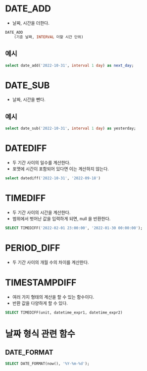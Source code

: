 # DATE_ADD

- 날짜, 시간을 더한다.

```sql
DATE_ADD
    (기준 날짜, INTERVAL 더할 시간 단위)
```

## 예시

```sql
select date_add('2022-10-31', interval 1 day) as next_day;
```

# DATE_SUB

- 날짜, 시간을 뺀다.

## 예시

```sql
select date_sub('2022-10-31', interval 1 day) as yesterday;
```

# DATEDIFF

- 두 기간 사이의 일수를 계산한다.
- 포맷에 시간이 포함되어 있다면 이는 계산하지 않는다.

```sql
select datediff('2022-10-31', '2022-09-18')
```

# TIMEDIFF

- 두 기간 사이의 시간을 계산한다.
- 범위에서 벗어난 값을 입력하게 되면, null 을 반환한다.

```sql
SELECT TIMEDIFF('2022-02-01 23:00:00', '2022-01-30 00:00:00');
```

# PERIOD_DIFF

- 두 기간 사이의 개월 수의 차이를 계산한다.

# TIMESTAMPDIFF

- 여러 가지 형태의 계산을 할 수 있는 함수이다.
- 반환 값을 다양하게 할 수 있다.

```sql
SELECT TIMEDIFF(unit, datetime_expr1, datetime_expr2)
```

# 날짜 형식 관련 함수

## DATE_FORMAT
```sql
SELECT DATE_FORMAT(now(), '%Y-%m-%d');
```